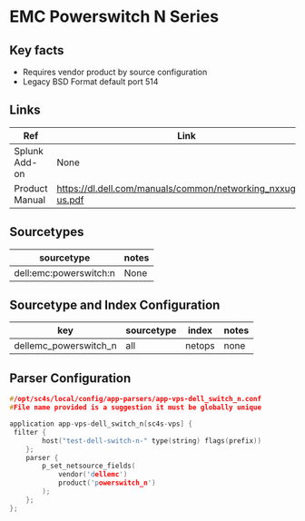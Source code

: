 # EMC Powerswitch N Series

## Key facts

* Requires vendor product by source configuration
* Legacy BSD Format default port 514

## Links

| Ref            | Link                                                                                                    |
|----------------|---------------------------------------------------------------------------------------------------------|
| Splunk Add-on  | None                                                                |
| Product Manual | <https://dl.dell.com/manuals/common/networking_nxxug_en-us.pdf>  |

## Sourcetypes

| sourcetype     | notes                                                                                                   |
|----------------|---------------------------------------------------------------------------------------------------------|
| dell:emc:powerswitch:n        | None                                                                                               |

## Sourcetype and Index Configuration

| key            | sourcetype     | index          | notes          |
|----------------|----------------|----------------|----------------|
| dellemc_powerswitch_n      | all       | netops          | none          |


## Parser Configuration

```c
#/opt/sc4s/local/config/app-parsers/app-vps-dell_switch_n.conf
#File name provided is a suggestion it must be globally unique

application app-vps-dell_switch_n[sc4s-vps] {
 filter { 
        host("test-dell-switch-n-" type(string) flags(prefix))
    }; 
    parser { 
        p_set_netsource_fields(
            vendor('dellemc')
            product('powerswitch_n')
        ); 
    };   
};
```